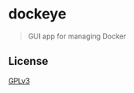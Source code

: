# dockeye

> GUI app for managing Docker


## License
[GPLv3](https://github.com/vv9k/pkger/blob/master/LICENSE)

